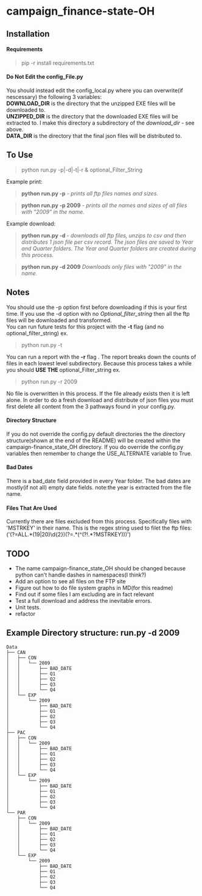 campaign_finance-state-OH
=========================
Installation
------------

<h4>Requirements</h4>
<blockquote> pip -r install requirements.txt </blockquote>

<h4>Do Not Edit the config_File.py</h4>
You should  instead edit the config_local.py where you can overwrite(if nescessary) the following 3 variables:<br>
<b>DOWNLOAD_DIR</b> is the directory that the unzipped EXE files will be downloaded to.<br>
<b>UNZIPPED_DIR</b> is the directory that the downloaded EXE files will be extracted to. I make this directory a subdirectory of the <em>download_dir</em> - see above.<br>
<b>DATA_DIR</b> is the directory that the final json files will be distributed to.  




To Use 
------
<blockquote>python run.py -p<print>|-d<download>|-t<test>|-r<report> & optional_Filter_String</blockquote>

Example print:
<blockquote><b>python run.py -p</b> <i> - prints all ftp files names and sizes.</i></blockquote>

<blockquote><b>python run.py -p 2009</b> 
<i>- prints all the names and sizes of all files with "2009" in the name.</i></blockquote>


Example download:
<blockquote><b>python run.py -d </b><i> - downloads all ftp files, unzips to csv and then distributes 1 json file per csv record. The json files are saved to Year and Quarter folders. The Year and Quarter folders are created during this process.</i></blockquote>   
<blockquote><b>python run.py -d 2009</b><i>
Downloads only files with "2009" in the name.</i></blockquote> 

Notes
-----
You should use the -p option first before downloading if this is your first time. If you use the -d option with no <em>Optional_filter_string</em> then all the ftp files will be downloaded and transformed.   
You can run future tests for this project with the <b>-t</b> flag (and no optional_filter_string) ex.  
<blockquote> python run.py -t </blockquote>  
You can run a report with the <b>-r</b> flag . The report breaks down the counts of files in each lowest level subdirectory.  
Because this process takes a while you should <b>USE THE </b> optional_Filter_string ex.  
<blockquote> python run.py -r 2009 </blockquote>  
No file is overwritten in this process. If the file already exists then it is left alone. 
In order to do a fresh download and distribute of json files you must first delete all content from the 3 pathways found in your config.py.

<h4>Directory Structure </h4>
If you do not override the config.py default directories the the directory structure(shown at the end of the README)
will be created within the campaign-finance_state_OH directory.
If you do override the config.py variables then remember to change the USE_ALTERNATE variable to True.

<h4>Bad Dates</h4>
There is a bad_date field provided in every Year folder.
The bad dates are mostly(if not all) empty date fields. note:the year is extracted from the file name.

<h4>Files That Are Used</h4>
Currently there are files excluded from this process. Specifically files with 'MSTRKEY' in their name.
This is the regex string used to filet the ftp files:('(?=ALL.*(19|20)\d{2})(?=.*(^(?!.*?MSTRKEY)))')

TODO
----
<ul>
<li>
The name campaign-finance_state_OH should be changed because python can't handle dashes in namespaces(I think?)
</li>
<li>Add an option to see all files on the FTP site</li>
<li>Figure out how to do file system graphs in MD(for this readme)</li>
<li>Find out if some files I am excluding are in fact relevant</li>
<li>Test a full download and address the inevitable errors.</li>
<li>Unit tests.</li>
<li>refactor</li>
</ul>


Example Directory structure: run.py -d 2009
-------------------------------------------

    Data
    ├── CAN
    │   ├── CON
    │   │   └── 2009
    │   │       ├── BAD_DATE
    │   │       ├── Q1
    │   │       ├── Q2
    │   │       ├── Q3
    │   │       └── Q4
    │   └── EXP
    │       └── 2009
    │           ├── BAD_DATE
    │           ├── Q1
    │           ├── Q2
    │           ├── Q3
    │           └── Q4
    ├── PAC
    │   ├── CON
    │   │   └── 2009
    │   │       ├── BAD_DATE
    │   │       ├── Q1
    │   │       ├── Q2
    │   │       ├── Q3
    │   │       └── Q4
    │   └── EXP
    │       └── 2009
    │           ├── BAD_DATE
    │           ├── Q1
    │           ├── Q2
    │           ├── Q3
    │           └── Q4
    └── PAR
        ├── CON
        │   └── 2009
        │       ├── BAD_DATE
        │       ├── Q1
        │       ├── Q2
        │       ├── Q3
        │       └── Q4
        └── EXP
            └── 2009
                ├── BAD_DATE
                ├── Q1
                ├── Q2
                ├── Q3
                └── Q4
    
